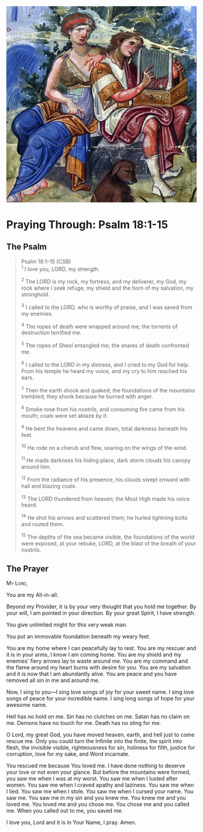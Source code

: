 <img class="intro-right" src="art-paris-psalter.jpg">

<style>
  li {list-style-type: none;}
  p + ul {
    margin-top: -18px;
}
</style>

# Praying Through: Psalm 18:1-15

## The Psalm

>Psalm 18:1–15 (CSB)  
><sup>1</sup> I love you, LORD, my strength. 
>
><sup>2</sup> The LORD is my rock, my fortress, and my deliverer, my God, my rock where I seek refuge, my shield and the horn of my salvation, my stronghold. 
>
><sup>3</sup> I called to the LORD, who is worthy of praise, and I was saved from my enemies. 
>
><sup>4</sup> The ropes of death were wrapped around me; the torrents of destruction terrified me. 
>
><sup>5</sup> The ropes of Sheol entangled me; the snares of death confronted me. 
>
><sup>6</sup> I called to the LORD in my distress, and I cried to my God for help. From his temple he heard my voice, and my cry to him reached his ears. 
>
><sup>7</sup> Then the earth shook and quaked; the foundations of the mountains trembled; they shook because he burned with anger. 
>
><sup>8</sup> Smoke rose from his nostrils, and consuming fire came from his mouth; coals were set ablaze by it. 
>
><sup>9</sup> He bent the heavens and came down, total darkness beneath his feet. 
>
><sup>10</sup> He rode on a cherub and flew, soaring on the wings of the wind. 
>
><sup>11</sup> He made darkness his hiding place, dark storm clouds his canopy around him. 
>
><sup>12</sup> From the radiance of his presence, his clouds swept onward with hail and blazing coals. 
>
><sup>13</sup> The LORD thundered from heaven; the Most High made his voice heard. 
>
><sup>14</sup> He shot his arrows and scattered them; he hurled lightning bolts and routed them. 
>
><sup>15</sup> The depths of the sea became visible, the foundations of the world were exposed, at your rebuke, LORD, at the blast of the breath of your nostrils.

## The Prayer

<div style="font-variant: small-caps;">
My Lord,
</div>

You are my All-in-all.

Beyond my Provider, it is by your very thought that you hold me together. By your will, I am pointed in your direction. By your great Spirit, I have strength.

You give unlimited might for this very weak man.

You put an immovable foundation beneath my weary feet.

You are my home where I can peacefully lay to rest.
You are my rescuer and it is in your arms, I know I am coming home.
You are my shield and my enemies’ fiery arrows lay to waste around me.
You are my command and the flame around my heart burns with desire for you.
You are my salvation and it is now that I am abundantly alive.
You are peace and you have removed all sin in me and around me.

Now, I sing to you—I sing love songs of joy for your sweet name. I sing love songs of peace for your incredible name. I sing long songs of hope for your awesome name.

Hell has no hold on me. Sin has no clutches on me. Satan has no claim on me. Demons have no touch for me. Death has no sting for me.

O Lord, my great God, you have moved heaven, earth, and hell just to come rescue me. Only you could turn the Infinite into the finite, the spirit into flesh, the invisible visible, righteousness for sin, holiness for filth, justice for corruption, love for my sake, and Word incarnate.

You rescued me because You loved me. I have done nothing to deserve your love or not even your glance. But before the mountains were formed, you saw me when I was at my worst. You saw me when I lusted after women. You saw me when I craved apathy and laziness. You saw me when I lied. You saw me when I stole. You saw me when I cursed your name. You saw me. You saw me in my sin and you knew me. You knew me and you loved me. You loved me and you chose me. You chose me and you called me. When you called out to me, you saved me.

I love you, Lord and it is in Your Name, I pray.
Amen.
